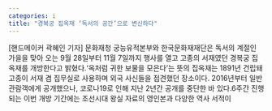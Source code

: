 ```yaml
---
categories: i
title: "경복궁 집옥재 ‘독서의 공간’으로 변신하다"
---
```

[핸드메이커 곽혜인 기자] 문화재청 궁능유적본부와 한국문화재재단은 독서의 계절인 가을을 맞아 오는 9월 28일부터 11월 7일까지  행사를 열고 고종의 서재였던 경복궁 집옥재를 개방한다고 밝혔다.‘옥처럼 귀한 보물을 모은다’는 뜻의 집옥재는 1891년 건립돼 고종이 서재 겸 집무실로 사용하며 외국 사신들을 접견했던 장소이다. 2016년부터 일반 관람객에게 공개했으나, 코로나19로 인해 지난 2년간 공개를 중단한 바 있다.6주간 진행되는 이번 개방 기간에는 조선시대 왕실 자료의 영인본과 다양한 역사 서적이